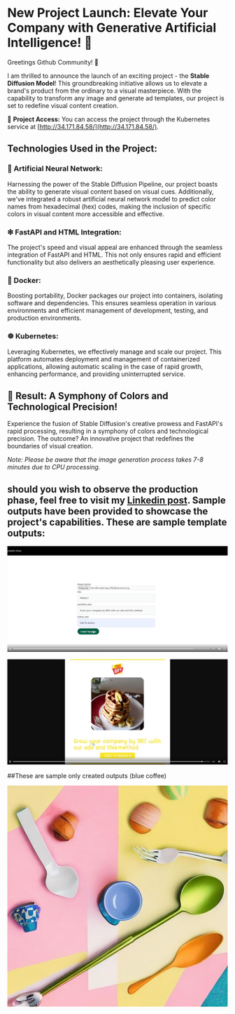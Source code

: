 # New Project Launch: Elevate Your Company with Generative Artificial Intelligence! 🌟

Greetings Gıthub Community! 👋

I am thrilled to announce the launch of an exciting project - the **Stable Diffusion Model**! This groundbreaking initiative allows us to elevate a brand's product from the ordinary to a visual masterpiece. With the capability to transform any image and generate ad templates, our project is set to redefine visual content creation.

🚀 **Project Access:**
You can access the project through the Kubernetes service at [http://34.171.84.58/](http://34.171.84.58/).

## Technologies Used in the Project:

### 🧠 Artificial Neural Network:
Harnessing the power of the Stable Diffusion Pipeline, our project boasts the ability to generate visual content based on visual cues. Additionally, we've integrated a robust artificial neural network model to predict color names from hexadecimal (hex) codes, making the inclusion of specific colors in visual content more accessible and effective.

### ❇ FastAPI and HTML Integration:
The project's speed and visual appeal are enhanced through the seamless integration of FastAPI and HTML. This not only ensures rapid and efficient functionality but also delivers an aesthetically pleasing user experience.

### 🐳 Docker:
Boosting portability, Docker packages our project into containers, isolating software and dependencies. This ensures seamless operation in various environments and efficient management of development, testing, and production environments.

### ☸ Kubernetes:
Leveraging Kubernetes, we effectively manage and scale our project. This platform automates deployment and management of containerized applications, allowing automatic scaling in the case of rapid growth, enhancing performance, and providing uninterrupted service.

## 🌟 Result: A Symphony of Colors and Technological Precision!
Experience the fusion of Stable Diffusion's creative prowess and FastAPI's rapid processing, resulting in a symphony of colors and technological precision. The outcome? An innovative project that redefines the boundaries of visual creation.

*Note: Please be aware that the image generation process takes 7-8 minutes due to CPU processing.*

## should you wish to observe the production phase, feel free to visit my [Linkedin post](https://www.linkedin.com/feed/update/urn:li:activity:7138486376022405121/). Sample outputs have been provided to showcase the project's capabilities. These are sample template outputs:

![process1](https://github.com/necmettinalver/create-ad-template-with-ai/blob/main/app/outputs/Images4readme/st3.png)

![outout1](https://github.com/necmettinalver/create-ad-template-with-ai/blob/main/app/outputs/Images4readme/st4.png)

##These are sample only created outputs (blue coffee)

![outout1](https://github.com/necmettinalver/create-ad-template-with-ai/blob/main/app/outputs/Images4readme/image_created.jpg)
